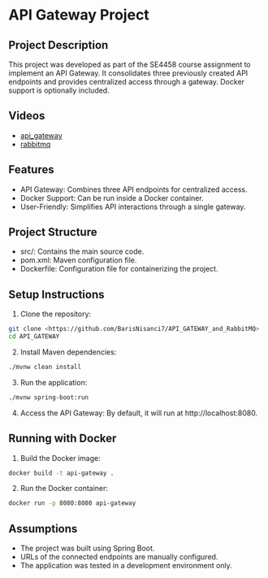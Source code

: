 # API Gateway Project


## Project Description
This project was developed as part of the SE4458 course assignment to implement an API Gateway. It consolidates three previously created API endpoints and provides centralized access through a gateway. Docker support is optionally included.


## Videos
* [api_gateway](https://www.youtube.com/watch?v=v3a0C72Xleg)
* [rabbitmq](https://www.youtube.com/watch?v=jhamZi-IM54)


## Features
* API Gateway: Combines three API endpoints for centralized access.
* Docker Support: Can be run inside a Docker container.
* User-Friendly: Simplifies API interactions through a single gateway.


## Project Structure
* src/: Contains the main source code.
* pom.xml: Maven configuration file.
* Dockerfile: Configuration file for containerizing the project.


## Setup Instructions
1. Clone the repository:
```bash
git clone <https://github.com/BarisNisanci7/API_GATEWAY_and_RabbitMQ>
cd API_GATEWAY
```
2. Install Maven dependencies:
```bash
./mvnw clean install
```
3. Run the application:
```bash
./mvnw spring-boot:run
```
4. Access the API Gateway: By default, it will run at http://localhost:8080.


## Running with Docker
1. Build the Docker image:
```bash
docker build -t api-gateway .
```
2. Run the Docker container:
```bash
docker run -p 8080:8080 api-gateway
```


## Assumptions
* The project was built using Spring Boot.
* URLs of the connected endpoints are manually configured.
* The application was tested in a development environment only.
